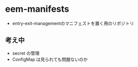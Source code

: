 # eem-manifests
- entry-exit-managementのマニフェストを置く用のリポジトリ

## 考え中 
- secret の管理
- ConfigMap は見られても問題ないのか

